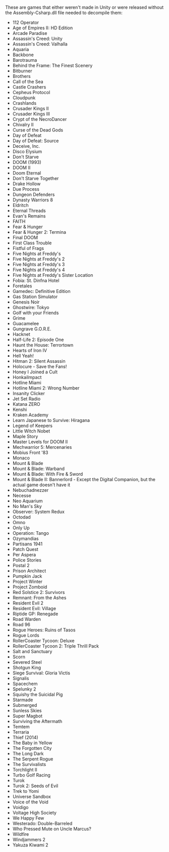 These are games that either weren't made in Unity or were released without the Assembly-Csharp.dll file needed to decompile them:
- 112 Operator
- Age of Empires II: HD Edition
- Arcade Paradise
- Assassin's Creed: Unity
- Assassin's Creed: Valhalla
- Aquaria
- Backbone
- Barotrauma
- Behind the Frame: The Finest Scenery
- Bitburner
- Brothers
- Call of the Sea
- Castle Crashers
- Cepheus Protocol
- Cloudpunk
- Crashlands
- Crusader Kings II
- Crusader Kings III
- Crypt of the NecroDancer
- Chivalry II
- Curse of the Dead Gods
- Day of Defeat
- Day of Defeat: Source
- Deceive, Inc.
- Disco Elysium
- Don't Starve
- DOOM (1993)
- DOOM II
- Doom Eternal
- Don't Starve Together
- Drake Hollow
- Due Process
- Dungeon Defenders
- Dynasty Warriors 8
- Eldritch
- Eternal Threads
- Evan's Remains
- FAITH
- Fear & Hunger
- Fear & Hunger 2: Termina
- Final DOOM
- First Class Trouble
- Fistful of Frags
- Five Nights at Freddy's
- Five Nights at Freddy's 2
- Five Nights at Freddy's 3
- Five Nights at Freddy's 4
- Five Nights at Freddy's Sister Location
- Fobia: St. Dinfna Hotel
- Foretales
- Gamedec: Definitive Edition
- Gas Station Simulator
- Genesis Noir
- Ghostwire: Tokyo
- Golf with your Friends
- Grime
- Guacamelee
- Gungrave G.O.R.E.
- Hacknet
- Half-Life 2: Episode One
- Haunt the House: Terrortown
- Hearts of Iron IV
- Hell Yeah!
- Hitman 2: Silent Assassin
- Holocure - Save the Fans!
- Honey I Joined a Cult
- HonkaiImpact
- Hotline Miami
- Hotline Miami 2: Wrong Number
- Insanity Clicker
- Jet Set Radio
- Katana ZERO
- Kenshi
- Kraken Academy
- Learn Japanese to Survive: Hiragana
- Legend of Keepers
- Little Witch Nobet
- Maple Story
- Master Levels for DOOM II
- Mechwarrior 5: Mercenaries
- Mobius Front '83
- Monaco
- Mount & Blade
- Mount & Blade: Warband
- Mount & Blade: With Fire & Sword
- Mount & Blade II: Bannerlord - Except the Digital Companion, but the actual game doesn't have it
- Nebuchadnezzer
- Necesse
- Neo Aquarium
- No Man's Sky
- Observer: System Redux
- Octodad
- Omno
- Only Up
- Operation: Tango
- Ozymandias
- Partisans 1941
- Patch Quest
- Per Aspera
- Police Stories
- Postal 2
- Prison Architect
- Pumpkin Jack
- Project Winter
- Project Zomboid
- Red Solstice 2: Survivors
- Remnant: From the Ashes
- Resident Evil 2
- Resident Evil: Village
- Riptide GP: Renegade
- Road Warden
- Road 96
- Rogue Heroes: Ruins of Tasos
- Rogue Lords
- RollerCoaster Tycoon: Deluxe
- RollerCoaster Tycoon 2: Triple Thrill Pack
- Salt and Sanctuary
- Scorn
- Severed Steel
- Shotgun King
- Siege Survival: Gloria Victis
- Signalis
- Spacechem
- Spelunky 2
- Squishy the Suicidal Pig
- Starmade
- Submerged
- Sunless Skies
- Super Magbot
- Surviving the Aftermath
- Temtem
- Terraria
- Thief (2014)
- The Baby in Yellow
- The Forgotten City
- The Long Dark
- The Serpent Rogue
- The Survivalists
- Torchlight II
- Turbo Golf Racing
- Turok
- Turok 2: Seeds of Evil
- Trek to Yomi
- Universe Sandbox
- Voice of the Void
- Voidigo
- Voltage High Society
- We Happy Few
- Westerado: Double-Barreled
- Who Pressed Mute on Uncle Marcus?
- Wildfire
- Windjammers 2
- Yakuza Kiwami 2

